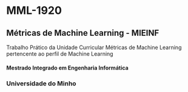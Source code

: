 # MML-1920

## Métricas de Machine Learning - MIEINF

Trabalho Prático da Unidade Curricular Métricas de Machine Learning pertencente ao perfil de Machine Learning

#### Mestrado Integrado em Engenharia Informática 

### Universidade do Minho

